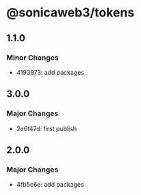# @sonicaweb3/tokens

## 1.1.0

### Minor Changes

- 4193973: add packages

## 3.0.0

### Major Changes

- 2e6f47d: first publish

## 2.0.0

### Major Changes

- 4fb5c6e: add packages
